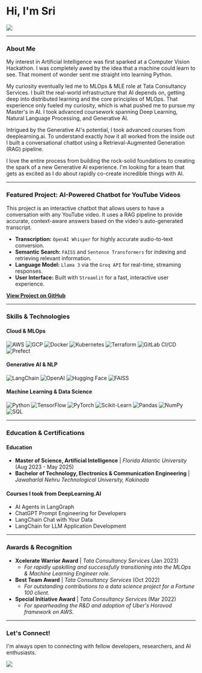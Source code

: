 # Hi, I'm Sri

<p align="left">
  <a href="https://www.linkedin.com/in/srilathakolli/" target="_blank"><img src="https://img.shields.io/badge/LinkedIn-0077B5?style=for-the-badge&logo=linkedin&logoColor=white" /></a>
  </p>

---

### About Me

My interest in Artificial Intelligence was first sparked at a Computer Vision Hackathon. I was completely awed by the idea that a machine could learn to see. That moment of wonder sent me straight into learning Python. 

My curiosity eventually led me to MLOps & MLE role at Tata Consultancy Services. I built the real-world infrastructure that AI depends on, getting deep into distributed learning and the core principles of MLOps. That experience only fueled my curiosity, which is what pushed me to pursue my Master's in AI. I took advanced coursework spanning Deep Learning, Natural Language Processing, and Generative AI.

Intrigued by the Generative AI's potential, I took advanced courses from deeplearning.ai. To understand exactly how it all worked from the inside out I built a conversational chatbot using a Retrieval-Augmented Generation (RAG) pipeline.

I love the entire process from building the rock-solid foundations to creating the spark of a new Generative AI experience. I'm looking for a team that gets as excited as I do about rapidly co-create incredible things with AI.

---

### Featured Project: AI-Powered Chatbot for YouTube Videos

This project is an interactive chatbot that allows users to have a conversation with any YouTube video. It uses a RAG pipeline to provide accurate, context-aware answers based on the video's auto-generated transcript.

* **Transcription:** `OpenAI Whisper` for highly accurate audio-to-text conversion.
* **Semantic Search:** `FAISS` and `Sentence Transformers` for indexing and retrieving relevant information.
* **Language Model:** `Llama 3` via the `Groq API` for real-time, streaming responses.
* **User Interface:** Built with `Streamlit` for a fast, interactive user experience.

**[View Project on GitHub]([link-to-your-project-repo])**

---

### Skills & Technologies

#### Cloud & MLOps
![AWS](https://img.shields.io/badge/AWS-232F3E?style=for-the-badge&logo=amazon-aws&logoColor=white)
![GCP](https://img.shields.io/badge/GCP-4285F4?style=for-the-badge&logo=google-cloud&logoColor=white)
![Docker](https://img.shields.io/badge/Docker-2496ED?style=for-the-badge&logo=docker&logoColor=white)
![Kubernetes](https://img.shields.io/badge/Kubernetes-326CE5?style=for-the-badge&logo=kubernetes&logoColor=white)
![Terraform](https://img.shields.io/badge/Terraform-7B42BC?style=for-the-badge&logo=terraform&logoColor=white)
![GitLab CI/CD](https://img.shields.io/badge/GitLab_CI-FC6D26?style=for-the-badge&logo=gitlab&logoColor=white)
![Prefect](https://img.shields.io/badge/Prefect-0052FF?style=for-the-badge&logo=prefect&logoColor=white)

#### Generative AI & NLP
![LangChain](https://img.shields.io/badge/LangChain-008639?style=for-the-badge)
![OpenAI](https://img.shields.io/badge/OpenAI-412991?style=for-the-badge&logo=openai&logoColor=white)
![Hugging Face](https://img.shields.io/badge/Hugging_Face-FFD21E?style=for-the-badge&logo=hugging-face&logoColor=black)
![FAISS](https://img.shields.io/badge/FAISS-4A90E2?style=for-the-badge)

#### Machine Learning & Data Science
![Python](https://img.shields.io/badge/Python-3776AB?style=for-the-badge&logo=python&logoColor=white)
![TensorFlow](https://img.shields.io/badge/TensorFlow-FF6F00?style=for-the-badge&logo=tensorflow&logoColor=white)
![PyTorch](https://img.shields.io/badge/PyTorch-EE4C2C?style=for-the-badge&logo=pytorch&logoColor=white)
![Scikit-Learn](https://img.shields.io/badge/scikit_learn-F7931E?style=for-the-badge&logo=scikit-learn&logoColor=white)
![Pandas](https://img.shields.io/badge/Pandas-150458?style=for-the-badge&logo=pandas&logoColor=white)
![NumPy](https://img.shields.io/badge/NumPy-013243?style=for-the-badge&logo=numpy&logoColor=white)
![SQL](https://img.shields.io/badge/SQL-025E8C?style=for-the-badge&logo=microsoft-sql-server&logoColor=white)

---

### Education & Certifications

#### Education
* **Master of Science, Artificial Intelligence** | _Florida Atlantic University_ (Aug 2023 - May 2025)
* **Bachelor of Technology, Electronics & Communication Engineering** | _Jawaharlal Nehru Technological University, Kakinada_

#### Courses I took from DeepLearning.AI
* AI Agents in LangGraph
* ChatGPT Prompt Engineering for Developers
* LangChain Chat with Your Data
* LangChain for LLM Application Development

---

### Awards & Recognition

* **Xcelerate Warrior Award** | _Tata Consultancy Services_ (Jan 2023)
    * *For rapidly upskilling and successfully transitioning into the MLOps & Machine Learning Engineer role.*
* **Best Team Award** | _Tata Consultancy Services_ (Oct 2022)
    * *For outstanding contributions to a data science project for a Fortune 100 client.*
* **Special Initiative Award** | _Tata Consultancy Services_ (Mar 2022)
    * *For spearheading the R&D and adoption of Uber's Horovod framework on AWS.*

---

### Let's Connect!

I'm always open to connecting with fellow developers, researchers, and AI enthusiasts.

<p align="left">
  <a href="[your-linkedin-profile-url]" target="_blank"><img src="https://img.shields.io/badge/LinkedIn-0077B5?style=for-the-badge&logo=linkedin&logoColor=white" /></a>
</p>
